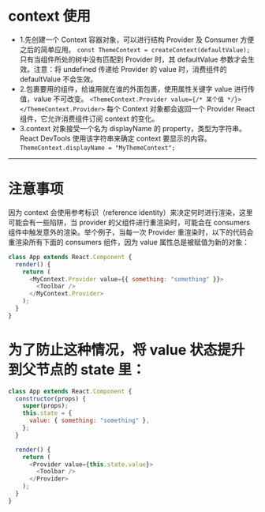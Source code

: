 # context 使用

- 1.先创建一个 Context 容器对象，可以进行结构 Provider 及 Consumer 方便之后的简单应用。
  `const ThemeContext = createContext(defaultValue);`
  只有当组件所处的树中没有匹配到 Provider 时，其 defaultValue 参数才会生效。注意：将 undefined 传递给 Provider 的 value 时，消费组件的 defaultValue 不会生效。
- 2.包裹要用的组件，给谁用就在谁的外面包裹，使用属性关键字 value 进行传值，value 不可改变。
  `<ThemeContext.Provider value={/* 某个值 */}></ThemeContext.Provider>`
  每个 Context 对象都会返回一个 Provider React 组件，它允许消费组件订阅 context 的变化。
- 3.context 对象接受一个名为 displayName 的 property，类型为字符串。React DevTools 使用该字符串来确定 context 要显示的内容。
  `ThemeContext.displayName = "MyThemeContext";`

---

# 注意事项

因为 context 会使用参考标识（reference identity）来决定何时进行渲染，这里可能会有一些陷阱，当 provider 的父组件进行重渲染时，可能会在 consumers 组件中触发意外的渲染。举个例子，当每一次 Provider 重渲染时，以下的代码会重渲染所有下面的 consumers 组件，因为 value 属性总是被赋值为新的对象：

```javascript
class App extends React.Component {
  render() {
    return (
      <MyContext.Provider value={{ something: "something" }}>
        <Toolbar />
      </MyContext.Provider>
    );
  }
}
```

# 为了防止这种情况，将 value 状态提升到父节点的 state 里：

```javascript
class App extends React.Component {
  constructor(props) {
    super(props);
    this.state = {
      value: { something: "something" },
    };
  }

  render() {
    return (
      <Provider value={this.state.value}>
        <Toolbar />
      </Provider>
    );
  }
}
```
